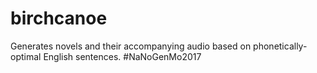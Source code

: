 # birchcanoe
Generates novels and their accompanying audio based on phonetically-optimal English sentences. #NaNoGenMo2017
